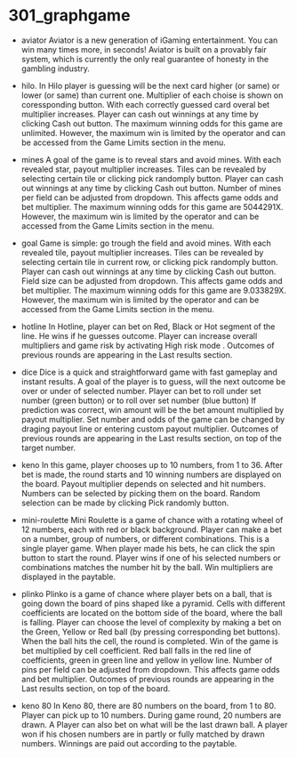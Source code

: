 # 301_graphgame

- aviator
  Aviator is a new generation of iGaming entertainment. You can win many times more, in seconds!
  Aviator is built on a provably fair system, which is currently the only real guarantee of honesty in the gambling industry.

- hilo.
  In Hilo player is guessing will be the next card higher (or same) or lower (or same) than current one.
  Multiplier of each choise is shown on coressponding button.
  With each correctly guessed card overal bet multiplier increases.
  Player can cash out winnings at any time by clicking    Cash out    button.
  The maximum winning odds for this game are unlimited. However, the maximum win is limited by the operator and can be accessed from the    Game Limits    section in the menu.

- mines
  A goal of the game is to reveal stars and avoid mines. With each revealed star, payout multiplier increases. Tiles can be revealed by selecting certain tile or clicking    pick randomply    button.
  Player can cash out winnings at any time by clicking    Cash out    button.
  Number of mines per field can be adjusted from dropdown. This affects game odds and bet multiplier.
  The maximum winning odds for this game are 5044291X. However, the maximum win is limited by the operator and can be accessed from the    Game Limits    section in the menu.

- goal
  Game is simple: go trough the field and avoid mines. With each revealed tile, payout multiplier increases. Tiles can be revealed by selecting certain tile in current row, or clicking    pick randomply    button.
  Player can cash out winnings at any time by clicking    Cash out    button.
  Field size can be adjusted from dropdown. This affects game odds and bet multiplier.
  The maximum winning odds for this game are 9.033829X. However, the maximum win is limited by the operator and can be accessed from the    Game Limits    section in the menu.

- hotline
  In Hotline, player can bet on Red, Black or Hot segment of the line. He wins if he guesses outcome.
  Player can increase overall multipliers and game risk by activating    High risk mode   .
  Outcomes of previous rounds are appearing in the    Last results    section.

- dice
  Dice is a quick and straightforward game with fast gameplay and instant results.
  A goal of the player is to guess, will the next outcome be over or under of selected number.
  Player can bet to roll under set number (green button) or to roll over set number (blue button) If prediction was correct, win amount will be the bet amount multiplied by payout multiplier.
  Set number and odds of the game can be changed by draging payout line or entering custom payout multiplier.
  Outcomes of previous rounds are appearing in the    Last results    section, on top of the target number.

- keno
  In this game, player chooses up to 10 numbers, from 1 to 36. After bet is made, the round starts and 10 winning numbers are displayed on the board.
  Payout multiplier depends on selected and hit numbers.
  Numbers can be selected by picking them on the board. Random selection can be made by clicking    Pick randomly    button.

- mini-roulette
  Mini Roulette is a game of chance with a rotating wheel of 12 numbers, each with red or black background.
  Player can make a bet on a number, group of numbers, or different combinations.
  This is a single player game. When player made his bets, he can click the spin button to start the round.
  Player wins if one of his selected numbers or combinations matches the number hit by the ball.
  Win multipliers are displayed in the paytable.

- plinko
  Plinko is a game of chance where player bets on a ball, that is going down the board of pins shaped like a pyramid.  Cells with different coefficients are located on the bottom side of the board, where the ball is falling.
  Player can choose the level of complexity by making a bet on the Green, Yellow or Red ball (by pressing corresponding bet buttons).
  When the ball hits the cell, the round is completed. Win of the game is bet multiplied by cell coefficient. Red ball falls in the red line of coefficients, green in green line and yellow in yellow line.
  Number of pins per field can be adjusted from dropdown. This affects game odds and bet multiplier.
  Outcomes of previous rounds are appearing in the    Last results    section, on top of the board.

- keno 80
  In Keno 80, there are 80 numbers on the board, from 1 to 80. Player can pick up to 10 numbers.
  During game round, 20 numbers are drawn.
  A Player can also bet on what will be the last drawn ball.
  A player won if his chosen numbers are in partly or fully matched by drawn numbers.
  Winnings are paid out according to the paytable.
